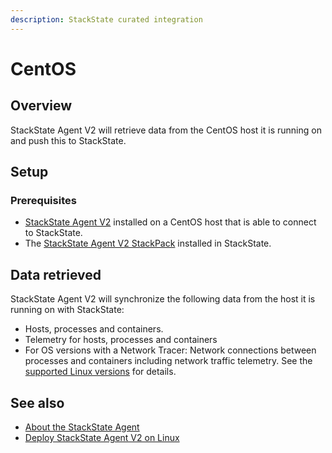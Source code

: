 ```yaml
---
description: StackState curated integration
---
```


# CentOS

## Overview

StackState Agent V2 will retrieve data from the CentOS host it is running on and push this to StackState.

## Setup

### Prerequisites
 
* [StackState Agent V2](/setup/agent/linux.md) installed on a CentOS host that is able to connect to StackState.
* The [StackState Agent V2 StackPack](/stackpacks/integrations/agent.md) installed in StackState.

## Data retrieved

StackState Agent V2 will synchronize the following data from the host it is running on with StackState:

- Hosts, processes and containers.
- Telemetry for hosts, processes and containers   
- For OS versions with a Network Tracer: Network connections between processes and containers including network traffic telemetry. See the [supported Linux versions](/setup/agent/linux.md#supported-linux-versions) for details.

## See also

* [About the StackState Agent](/setup/agent/about-stackstate-agent.md)
* [Deploy StackState Agent V2 on Linux](/setup/agent/linux.md)